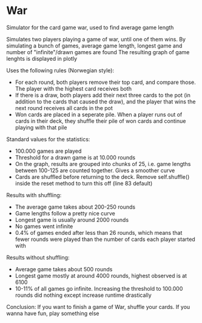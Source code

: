 # War
Simulator for the card game war, used to find average game length

Simulates two players playing a game of war, until one of them wins.
By simulating a bunch of games, average game length, longest game and number of "infinite"/drawn games are found
The resulting graph of game lenghts is displayed in plotly

Uses the following rules (Norwegian style):
  - For each round, both players remove their top card, and compare those. The player with the highest card receives both
  - If there is a draw, both players add their next three cards to the pot (in addition to the cards that caused the draw), 
    and the player that wins the next round receives all cards in the pot
  - Won cards are placed in a seperate pile. When a player runs out of cards in their deck, they shuffle their pile of won cards and 
    continue playing with that pile
    
Standard values for the statistics:
  - 100.000 games are played
  - Threshold for a drawn game is at 10.000 rounds
  - On the graph, results are grouped into chunks of 25, i.e. game lengths between 100-125 are counted together. Gives a smoother curve
  - Cards are shuffled before returning to the deck. Remove self.shuffle() inside the reset method to turn this off (line 83 default)
  
Results with shuffling:
  - The average game takes about 200-250 rounds
  - Game lengths follow a pretty nice curve
  - Longest game is usually around 2000 rounds
  - No games went infinite
  - 0.4% of games ended after less than 26 rounds, which means that fewer rounds were played than the number of cards each player started with
  
Results without shuffling:
  - Average game takes about 500 rounds
  - Longest game mostly at around 4000 rounds, highest observed is at 6100
  - 10-11% of all games go infinite. Increasing the threshold to 100.000 rounds did nothing except increase runtime drastically
  
  
Conclusion:
  If you want to finish a game of War, shuffle your cards. If you wanna have fun, play something else

